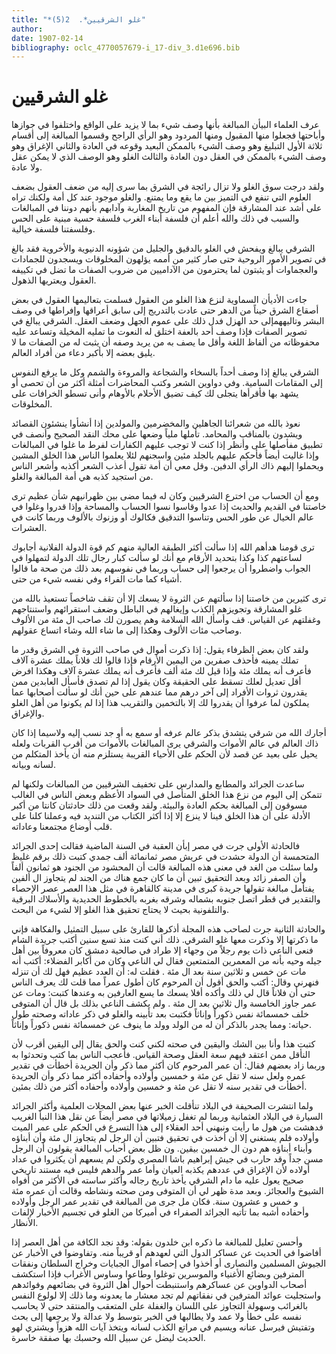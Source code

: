 ```yaml
---
title: "*غلو الشرقيين*.  2(5)"
author: 
date: 1907-02-14
bibliography: oclc_4770057679-i_17-div_3.d1e696.bib
---
```




#  غلو الشرقيين 


 عرف العلماء البيأن المبالغة بأنها وصف شيء بما لا يزيد على الواقع واختلفوا في جوازها وأباحتها فجعلوا منها المقبول ومنها المردود وهو الرأي الراجح وقسموا المبالغة إلى أقسام  ثلاثة  الأول التبليغ وهو وصف الشيء بالممكن البعيد وقوعه في العادة والثاني الإغراق وهو وصف الشيء بالممكن في العقل دون العادة والثالث الغلو وهو الوصف الذي لا يمكن عقل ولا عادة. 

 ولقد درجت سوق الغلو ولا تزال رائجة في الشرق بما سرى إليه من ضعف العقول بضعف العلوم التي تنفع في التميز بين ما يقع وما يمتنع. والغلو موجود عند كل أمة ولكنك تراه على أشد عند المشارقة فإن المفهوم من تاريخ المغاربة وآدابهم بأنهم دوننا في المبالغات والسبب في ذلك والله أعلم أن فلسفة أبناء الغرب فلسفة حسية مبنية على الحس وفلسفتنا فلسفة خيالية. 

 الشرقي يبالغ ويفحش في الغلو بالدقيق والجليل من شؤونه الدنيوية والأخروية فقد بالغ في تصوير الأمور الروحية حتى صار كثير من أممه يؤلهون المخلوقات ويسجدون للجمادات والعجماوات أو يثبتون لما يحترمون من الآداميين من ضروب الصفات ما تضل في تكييفه العقول ويعتريها الذهول. 

 جاءت الأديأن السماوية لنزع هذا الغلو من العقول فسلمت بتعاليمها العقول في بعض أصقاع الشرق حيناً من الدهر حتى عادت بالتدريج إلى سابق أعراقها وإفراطها في وصف البشر وتاليههمإلى حد الهزل فدل ذلك على عموم الجهل وضعف العقل. الشرقي يبالغ في تصوير الصفات فإذا وصف  أحد  بالعفة اختلق له النعوت ما تمليه المخيلة وتساعد عليه محفوظاته من ألفاظ اللغة وأقل ما يصف به من يريد وصفه أن يثبت له من الصفات ما لا يليق بعضه إلا بأكبر دعاء من أفراد العالم. 

 الشرقي يبالغ إذا وصف أحداً بالسخاء والشجاعة والمروءة والشمم وكل ما يرفع النفوس إلى المقامات السامية. وفي دواوين الشعر وكتب المحاضرات أمثلة أكثر من أن تحصى أو يشهد بها فأقرأها يتجلى لك كيف تضيق الأحلام بالأوهام وأنى تسطو الخرافات على المخلوقات. 

 نعوذ بالله من شعرائنا الجاهلين والمخضرمين والمولدين إذا أنشأوا ينشئون القصائد   ويشدون بالمناقب والمحامد. تأملها ملياً وضعها على محك النقد الصحيح وأنصف في تطبيق مفأصلها على وأنظر إذا كنت لا توجب عليهم الكفارات لفرط ما غلوا في المبالغات وإذا غاليت أيضاً فأحكم عليهم بالجلد مئين واسجنهم لئلا يعلموا الناس هذا الخلق المشين ويحملوا إليهم ذاك الرأي الدفين. وقل معي أن أمة تقول أعذب الشعر أكذبه وأشعر الناس من استجيد كذبه هي أمة المبالغة والغلو. 

 ومع أن الحساب من اخترع الشرقيين وكان له فيما مضى بين ظهرانيهم شأن عظيم ترى خاصتنا في القديم والحديث إذا عدوا وقاسوا نسوا الحساب والمساحة وإذا قدروا وغلوا في عالم الخيال عن طور الحس وتناسوا التدقيق فكالوك أو وزنوك بالألوف وربما كانت في العشرات. 

 ترى قومنا هدأهم الله إذا سألت أكثر الطبقة العالية منهم كم قوة الدولة الفلانية أجابوك لساعتهم كذا وكذا بتحديد الأرقام مع أنك لو سألت كبار رجال تلك الدولة لتمهلوا في الجواب واضطروا أن يرجعوا إلى حساب وربما في نفوسهم بعد ذلك من صحة ما قالوا أشياء كما مات الفراء وفي نفسه شيء من حتى. 

 ترى كثيرين من خاصتنا إذا سألتهم عن الثروة لا يسعك إلا أن تقف شاخصاً تستعيذ بالله من غلو المشارقة وتجويزهم الكذب وإيغالهم في الباطل وضعف استقرائهم واستنتاجهم وغفلتهم عن القياس. قف وأسأل الله السلامة وهم يصورن لك صاحب ال  مئة  من الألوف وصاحب مئات الألوف وهكذا إلى ما شاء الله وشاء اتساع عقولهم. 

 ولقد كان بعض الظرفاء يقول: إذا ذكرت أموال في صاحب الثروة في الشرق وقدر ما تملك يمينه فأحذف صفرين من اليمين الأرقام فإذا قالوا لك فلاناً يملك  عشرة  آلاف  فأعرف أنه يملك  مئة  وإذا قيل لك  مئة  ألف  فأعرف أنه يملك  عشرة  آلاف  وهكذا افرض أقل تعديل لعلك تسقط على الحقيقة وكان يقول إذا لم تصدق فأسأل العابدين ممن يقدرون ثروات الأفراد إلى آخر درهم مما عندهم على حين أنك لو سألت أصحابها عما يملكون لما عرفوا أن يقدروا لك إلا بالتخمين والتقريب هذا إذا لم يكونوا من أهل الغلو والإغراق. 

 أجارك الله من شرقي يتشدق بذكر عالم عرفه أو سمع به أو جد نسب إليه ولاسيما إذا كان ذاك العالم في عالم الأموات والشرقي يرى المبالغات بالأموات من أقرب القربات ولعله   يحيل على بعيد عن قصد لأن الحكم على الأحياء القريبة يستلزم منه أن يأخذ المتكلم من لسانه وبيانه. 

 ساعدت الجرائد والمطابع والمدارس على تخفيف الشرقيين من المبالغات ولكنها لم تتمكن إلى اليوم من نزع هذا الخلق المتأصل في السواد الأعظم وبعض الناس في الغالب مسوقون إلى المبالغة بحكم العادة والبيئة. ولقد وقعت من ذلك حادثتان كانتا من أكبر الأدلة على أن هذا الخلق فينا لا ينزع إلا إذا أكثر الكتاب من التنديد فيه وعملنا كلنا على قلب أوضاع مجتمعنا وعاداته. 

 فالحادثة الأولى جرت في مصر إبأن العقبة في السنة الماضية فقالت  إحدى  الجرائد المتحمسة أن الدولة حشدت في عريش مصر ثمانمائة  ألف  جمدي كتبت ذلك برقم غليظ ولما سئلت من الغد في معنى هذه المبالغة قالت أن المحشود من الجنود هو  ثمانون  ألفاً وأن الصفر زائد وبعد التحقيق تبين أن ما كان جمع هناك من الجند لم يتجاوز ال  ألفين  يفتأمل مبالغة تقولها جريدة كبرى في مدينة كالقاهرة في مثل هذا العصر عصر الإحصاء والتقدير في قطر اتصل جنوبه بشماله وشرقه بغربه بالخطوط الحديدية والأسلاك البرقية والتلفونية بحيث لا يحتاج تحقيق هذا الغلو إلا لشيء من البحث. 

 والحادثة الثانية جرت لصاحب هذه المجلة أذكرها للقارئ على سبيل التمثيل والفكاهة فإني ما ذكرتها إلا وذكرت معها غلو الشرقي. ذلك أني كنت منذ  تسع  سنين أكتب جريدة الشام فنعى الناعي ذات يوم رجلاً من وجهاء إلا طراد في صالحية دمشق كان معروفاً بين أهل جيله وحيه بأنه من المعمرين المتمتعين فقال لي الناعي وكان من أكابر الفضلاء: أكتب أنه مات عن  خمس  و  ثلاثين  سنة بعد ال  مئة  . فقلت له: أن العدد عظيم فهل لك أن تنزله فنهرني وقال: أكتب والحق أقول أن المرحوم كان أطول عمراً مما قلت لك يعرف الناس حتى أن فلاناً قال لي ذلك وأكده أفلا يسعك ما يسع العارفين به وعندها كتبت: ومات عن عمر جاوز الخامسة وال  ثلاثين  بعد ال  مئة  . ولم يكشف الناعي بذلك بل قال أن المتوفى خلف  خمسمائة  نفس ذكوراً وإناثاً فكتبت بعد تأبينه والغلو في ذكر عاداته وصحته طول حياته: ومما يجدر بالذكر أن له من الولد وولد ما ينوف عن  خمسمائة  نفس ذكوراً وإناثاً. 

 كتبت هذا وأنا بين الشك واليقين في صحته لكني كنت والحق يقال إلى اليقين أقرب لأن   النأقل ممن اعتقد فيهم سعة العقل وصحة القياس. فأعجب الناس بما كتب وتحدثوا به وربما زاد بعضهم فقال: أن عمر المرحوم كان أكثر مما ذكر وأن الجريدة أخطأت في تقدير عمره ولعل سنه لا تقل عن  مئة  و  خمسين  وأولاده وأحفاده أكثر مما ذكر وأن الجريدة أخطأت في تقدير سنه لا تقل عن  مئة  و  خمسين  وأولاده وأحفاده أكثر من ذلك بمئين. 

 ولما انتشرت الصحيفة في البلاد تنأقلت الخبر عنها بعض المجلات العلمية وأكثر الجرائد السيارة في البلاد العثمانية وربما لم تغفل زميلاتها في مصر أيضاً عن نقل هذا النبأ الغريب فدهشت من هول ما رأيت ونبهني  أحد  العقلاء إلى هذا التسرع في الحكم على عمر الميت وأولاده فلم يستغني إلا أن أخذت في تحقيق فتبين أن الرجل لم يتجاوز ال  مئة  وأن أبناؤه وأبناء أبناؤه هم دون ال  خمسين  بيقين. ون ظل بعض أحباب المبالغة يقولون أن الرجل مسن جداً وقد حارب في جيش إبراهيم باشا المصري ولكن لم يسعهم أن يكثروا في عداد أولاده لأن الإغراق في عددهم يكذبه العيان وأما عمر والدهم فليس فيه مستند تاريخي صحيح يعول عليه ما دام الشرقي يأخذ تاريخ رجاله وأكثر ساسته في الأكثر من أفواه الشيوخ والعجائز. وبعد مدة ظهر لي أن المتوفى ومن صحته ونشاطه وقالت أن عمره  مئة  و  خمس  و  عشرون  سنة. فكان مل جرى من المبالغة في تقدير عمر الرجل وأولاده وأحفاده أشبه بما تأتيه الجرائد الصفراء في أميركا من الغلو في تجسيم الأخبار لإلفات الأنظار. 

 وأحسن تعليل للمبالغة ما ذكره ابن خلدون بقوله: وقد نجد الكافة من أهل العصر إذا أفاضوا في الحديث عن عساكر الدول التي لعهدهم أو قريباً منه. وتفاوضوا في الأخبار عن الجيوش المسلمين والنصارى أو أخذوا في إحصاء أموال الجبايات وخراج السلطان ونفقات المترفين وبضائع الأغنياء والموسرين توغلوا وطاعوا وساوس الأغراب فإذا استكشف أصحاب الدواوين عن عساكرهم واستنبطت أحوال أهل الثروة في بضائعهم وفوائدهم واستجليت عوائد المترفين في نفقاتهم لم تجد معشار ما يعدونه وما ذلك إلا لولوع النفس بالغرائب وسهولة التجاوز على اللسان والغفلة على المتعقب والمنتقد حتى لا يحاسب نفسه على خطأ ولا عمد ولا يطالبها في الخبر بتوسط ولا عدالة ولا يرجعها إلى بحث وتفتيش فيرسل عنانه ويسيم في مراتع الكذب لسانه ويتخذ آيات الله هزواً ويشتري لهو الحديث ليضل عن سبيل الله وحسبك بها صفقة خاسرة. 
